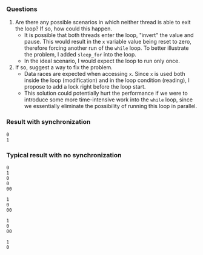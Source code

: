 ### Questions

 1. Are there any possible scenarios in which neither thread is able to exit the loop? If so, how could this happen.
    * It is possible that both threads enter the loop, "invert" the value and pause. This would result in the `x` variable value being reset to zero, therefore forcing another run of the `while` loop. To better illustrate the problem, I added `sleep_for` into the loop.
    * In the ideal scenario, I would expect the loop to run only once.
 2. If so, suggest a way to fix the problem.
    * Data races are expected when accessing `x`. Since `x` is used both inside the loop (modification) and in the loop condition (reading), I propose to add a lock right before the loop start.
    * This solution could potentially hurt the performance if we were to introduce some more time-intensive work into the `while` loop, since we essentially eliminate the possibility of running this loop in parallel.

### Result with synchronization

```
0
1
```

### Typical result with no synchronization

```
0
1
0
0
00

1
0
00

1
0
00

1
0
```
